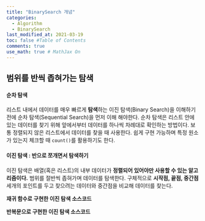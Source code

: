 ```yaml
---
title: "BinarySearch 개념"
categories: 
  - Algorithm
  - BinarySearch
last_modified_at: 2021-03-19
toc: false #Table of Contents
comments: true
use_math: true # MathJax On
---
```


## 범위를 반씩 좁혀가는 탐색

#### 순차 탐색

리스트 내에서 데이터를 매우 빠르게 **탐색**하는 이진 탐색(Binary Search)을 이해하기 전에 순차 탐색(Sequential Search)을 먼저 이해 해야한다. 순차 탐색은 리스트 안에 있는 데이터를 찾기 위해 앞에서부터 데이터를 하나씩 차례대로 확인하는 방법이다. 보통 정렬되지 않은 리스트에서 데이터를 찾을 때 사용한다. 쉽게 구현 가능하며 특정 원소가 있는지 체크할 때 `count()`를 활용하기도 한다.

#### 이진 탐색 : 반으로 쪼개면서 탐색하기

이진 탐색은 배열(혹은 리스트)의 내부 데이터가 **정렬되어 있어야만 사용할 수 있는 알고리즘이다.** 범위를 절반씩 좁혀가며 데이터를 탐색한다. 구체적으로 **시작점, 끝점, 중간점** 세개의 포인트를 두고 찾으려는 데이터와 중간점을 비교해 데이터를 찾는다.

**재귀 함수로 구현한 이진 탐색 소스코드**

**반복문으로 구현한 이진 탐색 소스코드**
